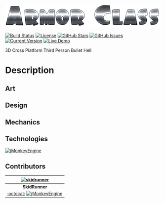 [![GameTitle](https://raw.githubusercontent.com/SkidRunner/Armor-Class/master/docs/images/GameTitle.png)]()

[![Build Status](https://travis-ci.org/SkidRunner/Armor-Class.svg?branch=master)](https://travis-ci.org/SkidRunner/Armor-Class) [![License](https://img.shields.io/badge/License-BSD%203--Clause-blue.svg)](https://opensource.org/licenses/BSD-3-Clause) [![GitHub Stars](https://img.shields.io/github/stars/SkidRunner/Armor-Class.svg)](https://github.com/SkidRunner/Armor-Class/stargazers)
[![GitHub Issues](https://img.shields.io/github/issues/SkidRunner/Armor-Class.svg)](https://github.com/SkidRunner/Armor-Class/issues) [![Current Version](https://img.shields.io/badge/version-1.0.0-green.svg)](https://github.com/SkidRunner/Armor-Class) [![Live Demo](https://img.shields.io/badge/demo-online-red.svg)]()

3D Cross Platform Third Person Bullet Hell

# Description

## Art

## Design

## Mechanics

## Technologies
[![jMonkeyEngine](https://hub.jmonkeyengine.org/uploads/default/1252/91fcc91347189c84.png)](https://hub.jmonkeyengine.org/)

## Contributors

| [![skidrunner](https://github.com/skidrunner.png?size=100)](https://hub.jmonkeyengine.org/users/skidrunner) |
|:---:|
| **SkidRunner** |
| [:octocat:](https://github.com/skidrunner) [![jMonkeyEngine](https://avatars0.githubusercontent.com/u/1562906?v=3&s=20)](https://hub.jmonkeyengine.org/users/skidrunner) |
